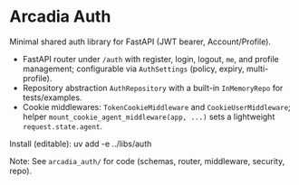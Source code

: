 # Arcadia Auth

Minimal shared auth library for FastAPI (JWT bearer, Account/Profile).

- FastAPI router under `/auth` with register, login, logout, `me`, and profile management; configurable via `AuthSettings` (policy, expiry, multi-profile).
- Repository abstraction `AuthRepository` with a built-in `InMemoryRepo` for tests/examples.
- Cookie middlewares: `TokenCookieMiddleware` and `CookieUserMiddleware`; helper `mount_cookie_agent_middleware(app, ...)` sets a lightweight `request.state.agent`.

Install (editable):
uv add -e ../libs/auth

Note: See `arcadia_auth/` for code (schemas, router, middleware, security, repo).
